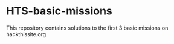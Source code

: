 # HTS-basic-missions
This repository contains solutions to the first 3 basic missions on hackthissite.org.
